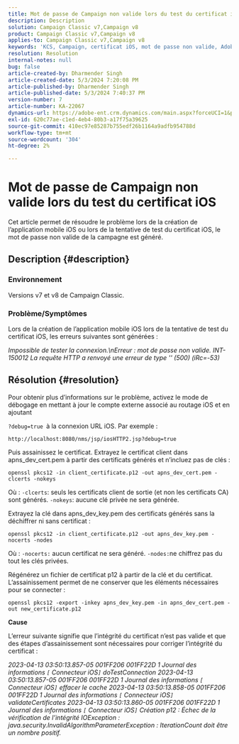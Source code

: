 ```yaml
---
title: Mot de passe de Campaign non valide lors du test du certificat iOS
description: Description
solution: Campaign Classic v7,Campaign v8
product: Campaign Classic v7,Campaign v8
applies-to: Campaign Classic v7,Campaign v8
keywords: 'KCS, Campaign, certificat iOS, mot de passe non valide, Adobe Campaign Classic v7, ACC v7, Adobe Campaign Classic v8, ACC v8 '
resolution: Resolution
internal-notes: null
bug: false
article-created-by: Dharmender Singh
article-created-date: 5/3/2024 7:20:08 PM
article-published-by: Dharmender Singh
article-published-date: 5/3/2024 7:40:37 PM
version-number: 7
article-number: KA-22067
dynamics-url: https://adobe-ent.crm.dynamics.com/main.aspx?forceUCI=1&pagetype=entityrecord&etn=knowledgearticle&id=a07e0823-8209-ef11-9f8a-6045bd034c54
exl-id: 620c77ae-c1ed-4eb4-80b3-a17f75a39625
source-git-commit: 410ec97e85287b755edf26b1164a9adfb954788d
workflow-type: tm+mt
source-wordcount: '304'
ht-degree: 2%

---
```


# Mot de passe de Campaign non valide lors du test du certificat iOS


Cet article permet de résoudre le problème lors de la création de l’application mobile iOS ou lors de la tentative de test du certificat iOS, le mot de passe non valide de la campagne est généré.

## Description {#description}


### <b>Environnement</b>

Versions v7 et v8 de Campaign Classic.



### <b>Problème/Symptômes</b>

Lors de la création de l’application mobile iOS lors de la tentative de test du certificat iOS, les erreurs suivantes sont générées :

*Impossible de tester la connexion.\nErreur : mot de passe non valide. INT-150012 La requête HTTP a renvoyé une erreur de type &#39;&#39; (500) (iRc=-53)*


## Résolution {#resolution}


Pour obtenir plus d’informations sur le problème, activez le mode de débogage en mettant à jour le compte externe associé au routage iOS et en ajoutant

`?debug=true `à la connexion URL iOS. Par exemple :

`http://localhost:8080/nms/jsp/iosHTTP2.jsp?debug=true`

Puis assainissez le certificat. Extrayez le certificat client dans apns_dev_cert.pem à partir des certificats générés et n’incluez pas de clés :

`openssl pkcs12 -in client_certificate.p12 -out apns_dev_cert.pem -clcerts -nokeys`

Où :
`-clcerts`: seuls les certificats client de sortie (et non les certificats CA) sont générés.
`-nokeys`: aucune clé privée ne sera générée.

Extrayez la clé dans apns_dev_key.pem des certificats générés sans la déchiffrer ni sans certificat :

`openssl pkcs12 -in client_certificate.p12 -out apns_dev_key.pem -nocerts -nodes`

Où :
`-nocerts:` aucun certificat ne sera généré.
`-nodes:`ne chiffrez pas du tout les clés privées.

Régénérez un fichier de certificat p12 à partir de la clé et du certificat. L’assainissement permet de ne conserver que les éléments nécessaires pour se connecter : 

`openssl pkcs12 -export -inkey apns_dev_key.pem -in apns_dev_cert.pem -out new_certificate.p12`

<b>Cause</b>

L’erreur suivante signifie que l’intégrité du certificat n’est pas valide et que des étapes d’assainissement sont nécessaires pour corriger l’intégrité du certificat :

*2023-04-13 03:50:13.857-05 001FF206 001FF22D 1 Journal des informations `[` Connecteur iOS`]`  doTestConnection 2023-04-13 03:50:13.857-05 001FF206 001FF22D 1 Journal des informations `[` Connecteur iOS`]`  effacer le cache 2023-04-13 03:50:13.858-05 001FF206 001FF22D 1 Journal des informations `[` Connecteur iOS`]`  validateCertificates 2023-04-13 03:50:13.860-05 001FF206 001FF22D 1 Journal des informations `[` Connecteur iOS`]`  Création p12 : Échec de la vérification de l’intégrité IOException : java.security.InvalidAlgorithmParameterException : IterationCount doit être un nombre positif.*

